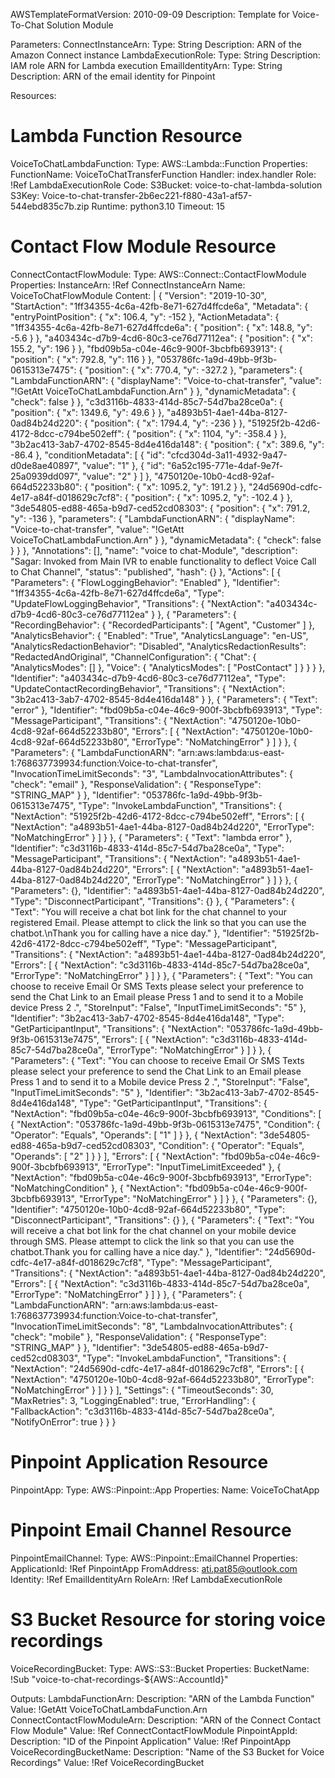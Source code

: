AWSTemplateFormatVersion: 2010-09-09
Description: Template for Voice-To-Chat Solution Module

Parameters:
  ConnectInstanceArn:
    Type: String
    Description: ARN of the Amazon Connect instance
  LambdaExecutionRole:
    Type: String
    Description: IAM role ARN for Lambda execution
  EmailIdentityArn:
    Type: String
    Description: ARN of the email identity for Pinpoint

Resources:
  # Lambda Function Resource
  VoiceToChatLambdaFunction:
    Type: AWS::Lambda::Function
    Properties:
      FunctionName: VoiceToChatTransferFunction
      Handler: index.handler
      Role: !Ref LambdaExecutionRole
      Code:
        S3Bucket: voice-to-chat-lambda-solution
        S3Key: Voice-to-chat-transfer-2b6ec221-f880-43a1-af57-544ebd835c7b.zip
      Runtime: python3.10
      Timeout: 15

  # Contact Flow Module Resource
  ConnectContactFlowModule:
    Type: AWS::Connect::ContactFlowModule
    Properties:
      InstanceArn: !Ref ConnectInstanceArn
      Name: VoiceToChatFlowModule
      Content: |
        {
 "Version": "2019-10-30",
 "StartAction": "1ff34355-4c6a-42fb-8e71-627d4ffcde6a",
 "Metadata": {
   "entryPointPosition": {
     "x": 106.4,
     "y": -152
   },
   "ActionMetadata": {
     "1ff34355-4c6a-42fb-8e71-627d4ffcde6a": {
       "position": {
         "x": 148.8,
         "y": -5.6
       }
     },
     "a403434c-d7b9-4cd6-80c3-ce76d77112ea": {
       "position": {
         "x": 155.2,
         "y": 196
       }
     },
     "fbd09b5a-c04e-46c9-900f-3bcbfb693913": {
       "position": {
         "x": 792.8,
         "y": 116
       }
     },
     "053786fc-1a9d-49bb-9f3b-0615313e7475": {
       "position": {
         "x": 770.4,
         "y": -327.2
       },
       "parameters": {
         "LambdaFunctionARN": {
           "displayName": "Voice-to-chat-transfer",
           "value": "!GetAtt VoiceToChatLambdaFunction.Arn"
         }
       },
       "dynamicMetadata": {
         "check": false
       }
     },
     "c3d3116b-4833-414d-85c7-54d7ba28ce0a": {
       "position": {
         "x": 1349.6,
         "y": 49.6
       }
     },
     "a4893b51-4ae1-44ba-8127-0ad84b24d220": {
       "position": {
         "x": 1794.4,
         "y": -236
       }
     },
     "51925f2b-42d6-4172-8dcc-c794be502eff": {
       "position": {
         "x": 1104,
         "y": -358.4
       }
     },
     "3b2ac413-3ab7-4702-8545-8d4e416da148": {
       "position": {
         "x": 389.6,
         "y": -86.4
       },
       "conditionMetadata": [
         {
           "id": "cfcd304d-3a11-4932-9a47-d0de8ae40897",
           "value": "1"
         },
         {
           "id": "6a52c195-771e-4daf-9e7f-25a0939dd097",
           "value": "2"
         }
       ]
     },
     "4750120e-10b0-4cd8-92af-664d52233b80": {
       "position": {
         "x": 1095.2,
         "y": 191.2
       }
     },
     "24d5690d-cdfc-4e17-a84f-d018629c7cf8": {
       "position": {
         "x": 1095.2,
         "y": -102.4
       }
     },
     "3de54805-ed88-465a-b9d7-ced52cd08303": {
       "position": {
         "x": 791.2,
         "y": -136
       },
       "parameters": {
         "LambdaFunctionARN": {
           "displayName": "Voice-to-chat-transfer",
           "value": "!GetAtt VoiceToChatLambdaFunction.Arn"
         }
       },
       "dynamicMetadata": {
         "check": false
       }
     }
   },
   "Annotations": [],
   "name": "voice to chat-Module",
   "description": "Sagar: Invoked from Main IVR to enable functionality to deflect Voice Call to Chat Channel",
   "status": "published",
   "hash": {}
 },
 "Actions": [
   {
     "Parameters": {
       "FlowLoggingBehavior": "Enabled"
     },
     "Identifier": "1ff34355-4c6a-42fb-8e71-627d4ffcde6a",
     "Type": "UpdateFlowLoggingBehavior",
     "Transitions": {
       "NextAction": "a403434c-d7b9-4cd6-80c3-ce76d77112ea"
     }
   },
   {
     "Parameters": {
       "RecordingBehavior": {
         "RecordedParticipants": [
           "Agent",
           "Customer"
         ]
       },
       "AnalyticsBehavior": {
         "Enabled": "True",
         "AnalyticsLanguage": "en-US",
         "AnalyticsRedactionBehavior": "Disabled",
         "AnalyticsRedactionResults": "RedactedAndOriginal",
         "ChannelConfiguration": {
           "Chat": {
             "AnalyticsModes": []
           },
           "Voice": {
             "AnalyticsModes": [
               "PostContact"
             ]
           }
         }
       }
     },
     "Identifier": "a403434c-d7b9-4cd6-80c3-ce76d77112ea",
     "Type": "UpdateContactRecordingBehavior",
     "Transitions": {
       "NextAction": "3b2ac413-3ab7-4702-8545-8d4e416da148"
     }
   },
   {
     "Parameters": {
       "Text": "error"
     },
     "Identifier": "fbd09b5a-c04e-46c9-900f-3bcbfb693913",
     "Type": "MessageParticipant",
     "Transitions": {
       "NextAction": "4750120e-10b0-4cd8-92af-664d52233b80",
       "Errors": [
         {
           "NextAction": "4750120e-10b0-4cd8-92af-664d52233b80",
           "ErrorType": "NoMatchingError"
         }
       ]
     }
   },
   {
     "Parameters": {
       "LambdaFunctionARN": "arn:aws:lambda:us-east-1:768637739934:function:Voice-to-chat-transfer",
       "InvocationTimeLimitSeconds": "3",
       "LambdaInvocationAttributes": {
         "check": "email"
       },
       "ResponseValidation": {
         "ResponseType": "STRING_MAP"
       }
     },
     "Identifier": "053786fc-1a9d-49bb-9f3b-0615313e7475",
     "Type": "InvokeLambdaFunction",
     "Transitions": {
       "NextAction": "51925f2b-42d6-4172-8dcc-c794be502eff",
       "Errors": [
         {
           "NextAction": "a4893b51-4ae1-44ba-8127-0ad84b24d220",
           "ErrorType": "NoMatchingError"
         }
       ]
     }
   },
   {
     "Parameters": {
       "Text": "lambda error"
     },
     "Identifier": "c3d3116b-4833-414d-85c7-54d7ba28ce0a",
     "Type": "MessageParticipant",
     "Transitions": {
       "NextAction": "a4893b51-4ae1-44ba-8127-0ad84b24d220",
       "Errors": [
         {
           "NextAction": "a4893b51-4ae1-44ba-8127-0ad84b24d220",
           "ErrorType": "NoMatchingError"
         }
       ]
     }
   },
   {
     "Parameters": {},
     "Identifier": "a4893b51-4ae1-44ba-8127-0ad84b24d220",
     "Type": "DisconnectParticipant",
     "Transitions": {}
   },
   {
     "Parameters": {
       "Text": "You will receive a chat bot link for the chat channel to your registered Email. Please attempt to click the link so that you can use the chatbot.\nThank you for calling have a nice day."
     },
     "Identifier": "51925f2b-42d6-4172-8dcc-c794be502eff",
     "Type": "MessageParticipant",
     "Transitions": {
       "NextAction": "a4893b51-4ae1-44ba-8127-0ad84b24d220",
       "Errors": [
         {
           "NextAction": "c3d3116b-4833-414d-85c7-54d7ba28ce0a",
           "ErrorType": "NoMatchingError"
         }
       ]
     }
   },
   {
     "Parameters": {
       "Text": "You can choose to receive Email Or SMS Texts please select your preference to send the Chat Link to an Email please Press 1 and to send it to a Mobile device Press 2 .",
       "StoreInput": "False",
       "InputTimeLimitSeconds": "5"
     },
     "Identifier": "3b2ac413-3ab7-4702-8545-8d4e416da148",
     "Type": "GetParticipantInput",
     "Transitions": {
       "NextAction": "053786fc-1a9d-49bb-9f3b-0615313e7475",
       "Errors": [
         {
           "NextAction": "c3d3116b-4833-414d-85c7-54d7ba28ce0a",
           "ErrorType": "NoMatchingError"
         }
       ]
     }
   },
    {
      "Parameters": {
        "Text": "You can choose to receive Email Or SMS Texts please select your preference to send the Chat Link to an Email please Press 1 and to send it to a Mobile device Press 2 .",
        "StoreInput": "False",
        "InputTimeLimitSeconds": "5"
      },
      "Identifier": "3b2ac413-3ab7-4702-8545-8d4e416da148",
      "Type": "GetParticipantInput",
      "Transitions": {
        "NextAction": "fbd09b5a-c04e-46c9-900f-3bcbfb693913",
        "Conditions": [
          {
            "NextAction": "053786fc-1a9d-49bb-9f3b-0615313e7475",
            "Condition": {
              "Operator": "Equals",
              "Operands": [
                "1"
              ]
            }
          },
          {
            "NextAction": "3de54805-ed88-465a-b9d7-ced52cd08303",
            "Condition": {
              "Operator": "Equals",
              "Operands": [
                "2"
              ]
            }
          }
        ],
        "Errors": [
          {
            "NextAction": "fbd09b5a-c04e-46c9-900f-3bcbfb693913",
            "ErrorType": "InputTimeLimitExceeded"
          },
          {
            "NextAction": "fbd09b5a-c04e-46c9-900f-3bcbfb693913",
            "ErrorType": "NoMatchingCondition"
          },
          {
            "NextAction": "fbd09b5a-c04e-46c9-900f-3bcbfb693913",
            "ErrorType": "NoMatchingError"
          }
        ]
      }
    },
    {
      "Parameters": {},
      "Identifier": "4750120e-10b0-4cd8-92af-664d52233b80",
      "Type": "DisconnectParticipant",
      "Transitions": {}
    },
    {
      "Parameters": {
        "Text": "You will receive a chat bot link for the chat channel on your mobile device through SMS. Please attempt to click the link so that you can use the chatbot.Thank you for calling have a nice day."
      },
      "Identifier": "24d5690d-cdfc-4e17-a84f-d018629c7cf8",
      "Type": "MessageParticipant",
      "Transitions": {
        "NextAction": "a4893b51-4ae1-44ba-8127-0ad84b24d220",
        "Errors": [
          {
            "NextAction": "c3d3116b-4833-414d-85c7-54d7ba28ce0a",
            "ErrorType": "NoMatchingError"
          }
        ]
      }
    },
    {
      "Parameters": {
        "LambdaFunctionARN": "arn:aws:lambda:us-east-1:768637739934:function:Voice-to-chat-transfer",
        "InvocationTimeLimitSeconds": "8",
        "LambdaInvocationAttributes": {
          "check": "mobile"
        },
        "ResponseValidation": {
          "ResponseType": "STRING_MAP"
        }
      },
      "Identifier": "3de54805-ed88-465a-b9d7-ced52cd08303",
      "Type": "InvokeLambdaFunction",
      "Transitions": {
        "NextAction": "24d5690d-cdfc-4e17-a84f-d018629c7cf8",
        "Errors": [
          {
            "NextAction": "4750120e-10b0-4cd8-92af-664d52233b80",
            "ErrorType": "NoMatchingError"
          }
        ]
      }
    }
  ],
 "Settings": {
   "TimeoutSeconds": 30,
   "MaxRetries": 3,
   "LoggingEnabled": true,
   "ErrorHandling": {
     "FallbackAction": "c3d3116b-4833-414d-85c7-54d7ba28ce0a",
     "NotifyOnError": true
   }
 }
}

  # Pinpoint Application Resource
  PinpointApp:
    Type: AWS::Pinpoint::App
    Properties:
      Name: VoiceToChatApp

  # Pinpoint Email Channel Resource
  PinpointEmailChannel:
    Type: AWS::Pinpoint::EmailChannel
    Properties:
      ApplicationId: !Ref PinpointApp
      FromAddress: ati.pat85@outlook.com
      Identity: !Ref EmailIdentityArn
      RoleArn: !Ref LambdaExecutionRole

  # S3 Bucket Resource for storing voice recordings
  VoiceRecordingBucket:
    Type: AWS::S3::Bucket
    Properties:
      BucketName: !Sub "voice-to-chat-recordings-${AWS::AccountId}"

Outputs:
  LambdaFunctionArn:
    Description: "ARN of the Lambda Function"
    Value: !GetAtt VoiceToChatLambdaFunction.Arn
  ConnectContactFlowModuleArn:
    Description: "ARN of the Connect Contact Flow Module"
    Value: !Ref ConnectContactFlowModule
  PinpointAppId:
    Description: "ID of the Pinpoint Application"
    Value: !Ref PinpointApp
  VoiceRecordingBucketName:
    Description: "Name of the S3 Bucket for Voice Recordings"
    Value: !Ref VoiceRecordingBucket
